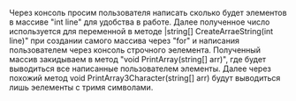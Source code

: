 Через консоль просим пользователя написать сколько будет элементов в массиве "int line" для удобства в работе. Далее полученное число используется для переменной в методе |string[] CreateArraeString(int line)" при создании самого массива через "for" и написания пользователем через консоль строчного эелемента. Полученный массив закидываем в метод  "void PrintArray(string[] arr)", где будет выводиться все написанные пользователем элементы. Далее через похожий метод void PrintArray3Character(string[] arr) будут выводиться лишь эелементы с тримя символами.
